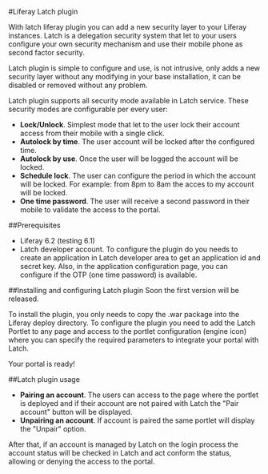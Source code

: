#Liferay Latch plugin

With latch liferay plugin you can add a new security layer to your Liferay instances. Latch is a delegation security system that let to your users configure your own security mechanism and use their mobile phone as second factor security.

Latch plugin is simple to configure and use, is not intrusive, only adds a new security layer without any modifying in your base installation, it can be disabled or removed without any problem.

Latch plugin supports all security mode available in Latch service. These security modes are configurable per every user:
- **Lock/Unlock**. Simplest mode that let to the user lock their account access from their mobile with a single click.
- **Autolock by time**. The user account will be locked after the configured time.
- **Autolock by use**. Once the user will be logged the account will be locked.
- **Schedule lock**. The user can configure the period in which the account will be locked. For example: from 8pm to 8am the acces to my account will be locked.
- **One time password**. The user will receive a second password in their mobile to validate the access to the portal.

##Prerequisites
- Liferay 6.2 (testing 6.1)
- Latch developer account. To configure the plugin do you needs to create an application in Latch developer area to get an application id and secret key. Also, in the application configuration page, you can configure if the OTP (one time password) is available.

##Installing and configuring Latch plugin
Soon the first version will be released.

To install the plugin, you only needs to copy the .war package into the Liferay deploy directory.
To configure the plugin you need to add the Latch Portlet to any page and access to the portlet configuration (engine icon) where you can specify the required parameters to integrate your portal with Latch.

Your portal is ready!

##Latch plugin usage
- **Pairing an account**. The users can access to the page where the portlet is deployed and if their account are not paired with Latch the "Pair account" button will be displayed.
- **Unpairing an account**. If account is paired the same portlet will display the "Unpair" option.

After that, if an account is managed by Latch on the login process the account status will be checked in Latch and act conform the status, allowing or denying the access to the portal.
